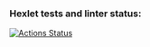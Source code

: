 ### Hexlet tests and linter status:
[![Actions Status](https://github.com/StKaterina/frontend-project-lvl1/workflows/hexlet-check/badge.svg)](https://github.com/StKaterina/frontend-project-lvl1/actions)
